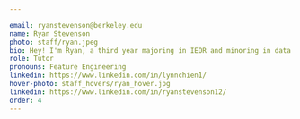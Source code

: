 ```yaml
---

email: ryanstevenson@berkeley.edu
name: Ryan Stevenson
photo: staff/ryan.jpeg
bio: Hey! I'm Ryan, a third year majoring in IEOR and minoring in data science. This is my fourth semester participating in the DeCal, third teaching the DeCal, and first as director. My hobbies include being active (soccer/volleyball/climbing) and maximizing shareholder value. Looking forward to the semester, and feel free to reach out about anything!
role: Tutor
pronouns: Feature Engineering
linkedin: https://www.linkedin.com/in/lynnchien1/
hover-photo: staff_hovers/ryan_hover.jpg
linkedin: https://www.linkedin.com/in/ryanstevenson12/
order: 4
---
```

